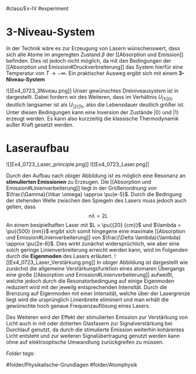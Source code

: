 #class/Ex-IV #experiment 

# 3-Niveau-System

In der Technik wäre es zur Erzeugung von Lasern wünschenswert, dass sich alle Atome im angeregten Zustand $\beta$ der [[Absorption und Emission]] befinden. Dies ist jedoch nicht möglich, da mit den Bedingungen der [[Absorption und Emission#Druckverbreiterung]] das System hierfür eine Temperatur von $T \to -\infty$. Ein praktischer Ausweg ergibt sich mit einem **3-Niveau-System**

![[Ex4_0723_3Niveau.png]]
Unser gewünschtes Dreiniveausystem ist in dargestellt. Dabei fordern wir des Weiteren, dass im Verhältnis $U_{\left\lvert 1 \right\rangle \left\lvert 0 \right\rangle}$ deutlich langsamer ist als $U_{\left\lvert 2 \right\rangle\left\lvert 1 \right\rangle}$, also die Lebensdauer deutlich größer ist. Unter diesen Bedingungen kann eine Inversion der Zustände $\left\lvert 0 \right\rangle$ und $\left\lvert 1 \right\rangle$ erzeugt werden. Es kann also kurzzeitig die klassische Thermodynamik außer Kraft gesetzt werden. 

# Laseraufbau
![[Ex4_0723_Laser_principle.png]]
![[Ex4_0723_Laser.png]]

Durch den Aufbau nach obiger Abbildung ist es möglich eine Resonanz an **stimulierten Emissionen** zu Erzeugen. Die [[Absorption und Emission#Linienverbeiterung]] liegt in der Größenordnung von $\frac{\Gamma}{\hbar \omega} \approx \pu{e-5}$.
Durch die Bedingung der stehenden Welle zwischen den Spiegeln des Lasers muss jedoch auch gelten, dass $$n \lambda = 2 L$$ An einem besipielhaften Laser mit $L = \pu{{20} {cm}}$ und $\lambda = \pu{{500} {nm}}$ ergibt sich somit hingegene eine maximale [[Absorption und Emission#Linienverbeiterung]] von $\frac{\Delta \lambda}{\lambda} \approx \pu{2e-6}$. Dies wirkt zunächst widersprüchlich, wie aber eine solch geringe Linienverbreiterung erreicht werden kann, wird im Folgenden durch die **Eigenmoden** des Lasers erläutert.
![[Ex4_0723_Laser_Verstärkung.png]]
In obiger Abbildung ist dargestellt wie zunächst die allgemeine Verstärkungsfunktion eines atomaren Übergangs eine große [[Absorption und Emission#Linienverbeiterung]] aufweißt, welche jedoch durch die Resonatorbedingung auf einige Eigenmoden reduziert wird mit der jeweilg entsprechenden Intensität. Durch die Brenzung auf Eigenmoden mit einer Intensität, welche über der Lasergrenze liegt wird die ursprünglich Linienbreite eliminiert und man erhält die gewünschte hoch genaue Frequenzauflösung eines Lasers.

Des Weiteren wird der Effekt der stimulierten Emission zur Verstärkung von Licht auch in mit oder dotierten Glasfasern zur Signalverstärkung bei Durchlauf genutzt, da durch die stimulierte Emission weiterhin kohärentes Licht entsteht und zur weiteren Signalübertragung genutzt werden kann ohne auf elektrooptische Umwandlung zurückgreifen zu müssen.


 *Folder tags:*

#folder/Physikalische-Grundlagen #folder/Atomphysik
